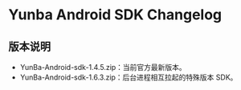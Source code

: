 # Yunba Android SDK Changelog

## 版本说明

* YunBa-Android-sdk-1.4.5.zip：当前官方最新版本。
* YunBa-Android-sdk-1.6.3.zip：后台进程相互拉起的特殊版本 SDK。
